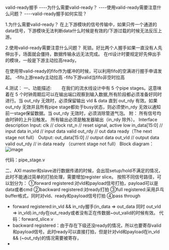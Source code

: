 valid-ready握手
----为什么需要valid-ready？
----使用valid-ready需要注意什么问题？
----valid-ready握手如何实现？

1.为什么需要valid-ready？
在上下游模块的信号传输中，如果只传一个通道的data信号，下游模块无法判断data什么时候是有效的/下游过载的时候无法反压上游。

2.使用valid-ready需要注意什么问题？
死锁。好比两个人握手如果一直没有人先伸出手，场面就会僵持，数据传输永远无法完成。
在rtl设计时要规定好先伸出手的模块，一般是下游主动拉高ready。

在使用带valid-ready的fifo作为缓冲的时候，可以利用fifo的空满进行握手申请发起。
-fifo上游ready主动拉高
-fifo下游valid当fifo非空时拉高



4.测试：
一、功能描述:
　　在我们的流水线设计中有 5 个pipe stages。这意味着在 5 个时钟周期后可以在输出端口观察到输入数据,所有阶段都必须准备好同时进行。当 out_rdy 无效时，必须保留输出 vld & data 直到 out_rdy 有效。如果out_rdy 无效并且所有pipe stage都处于busy状态，则必须使in_rdy 无效以通知前一stage保留数据。当 out_rdy 无效时，必须消除管道气泡。
附： 所有信号均由时钟的上升沿触发。 所有输出必须是触发器输出（in_rdy 除外）。
Interface description
Input:
       clk         // clock
       rst_n         // reset signal, active low
       in_data[15:0] // input data
       in_vld        // input data valid
       out_rdy        // out data ready（The next stage not full）
Output:
       out_data[15:0] // output data
       out_vld       // output data valid
       out_rdy       // in data ready （current stage not full）
Block diagram：
![image](https://github.com/user-attachments/assets/bb625705-843f-4294-a23b-d136eac94f61)

代码：pipe_stage.v

二、AXI master和slave进行数据传递的时候，会出现setup/hold不满足的情况，此时不能通过简单的打拍处理，需要增加register slice。
按照不同信号路径，可以划分为：
①forward registered:对vld和payload信号打拍，payload可以是data或者cmd
②backward registered:对ready打拍
③full registered:采用乒乓buffer格式，同时对vld、ready和payload信号打拍
④pass through

- forward registered:in_vld && in_rdy握手(in_data => out_data 同时 out_vld => in_vld).in_rdy在out_ready或者没有正在传数据~out_valid的时候有效。
  代码：forward_slice.v
- backward registered：由于存在下级还没ready的情况，所以也要寄存valid和payload信号。此时ready可以直接打拍，但是针对vld和payload在in_vld && (~out_rdy)的情况需要被寄存，
- 

